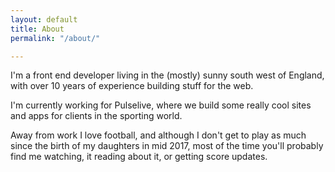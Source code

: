 ```yaml
---
layout: default
title: About
permalink: "/about/"

---
```

I'm a front end developer living in the (mostly) sunny south west of England, with over 10 years of experience building stuff for the web.

I'm currently working for Pulselive, where we build some really cool sites and apps for clients in the sporting world.

Away from work I love football, and although I don't get to play as much since the birth of my daughters in mid 2017, most of the time you'll probably find me watching, it reading about it, or getting score updates.